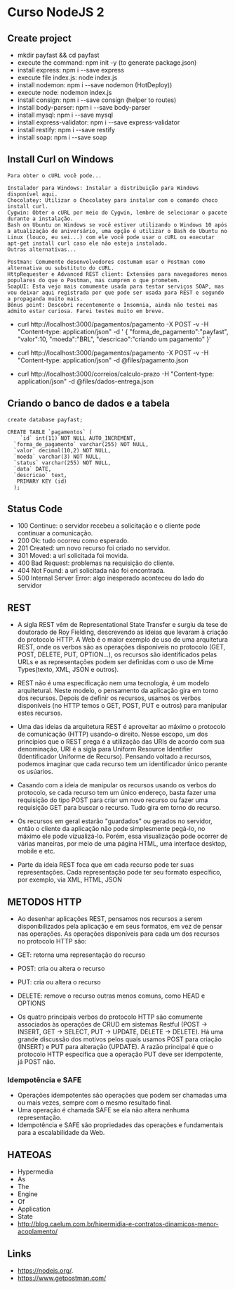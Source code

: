 # Curso NodeJS 2

## Create project
* mkdir payfast && cd payfast
* execute the command: npm init -y (to generate package.json)
* install express: npm i --save express
* execute file index.js: node index.js
* install nodemon: npm i --save nodemon (HotDeploy))
* execute node: nodemon index.js 
* install consign: npm i --save consign (helper to routes)
* install body-parser: npm i --save body-parser
* install mysql: npm i --save mysql
* install express-validator: npm i --save express-validator
* install restify: npm i --save restify
* install soap: npm i --save soap

## Install Curl on Windows
```
Para obter o cURL você pode...

Instalador para Windows: Instalar a distribuição para Windows disponível aqui.
Chocolatey: Utilizar o Chocolatey para instalar com o comando choco install curl.
Cygwin: Obter o cURL por meio do Cygwin, lembre de selecionar o pacote durante a instalação.
Bash on Ubuntu on Windows se você estiver utilizando o Windows 10 após a atualização de aniversário, uma opção é utilizar o Bash do Ubuntu no Linux (louco, eu sei...) com ele você pode usar o cURL ou executar apt-get install curl caso ele não esteja instalado.
Outras alternativas...

Postman: Comumente desenvolvedores costumam usar o Postman como alternativa ou substituto do cURL.
HttpRequester e Advanced REST client: Extensões para navegadores menos populares do que o Postman, mas cumprem o que prometem.
SoapUI: Esta vejo mais comumente usada para testar serviços SOAP, mas vou deixar aqui registrada por que pode ser usada para REST e segundo a propaganda muito mais.
Bônus point: Descobri recentemente o Insomnia, ainda não testei mas admito estar curiosa. Farei testes muito em breve.
```

* curl http://localhost:3000/pagamentos/pagamento -X POST -v -H "Content-type: application/json" -d '
{
  "forma_de_pagamento":"payfast",
  "valor":10,
  "moeda":"BRL",
  "descricao":"criando um pagamento"
}'

* curl http://localhost:3000/pagamentos/pagamento -X POST -v -H "Content-type: application/json" -d @files/pagamento.json

* curl http://localhost:3000/correios/calculo-prazo -H "Content-type: application/json" -d 
@files/dados-entrega.json

## Criando o banco de dados e a tabela
```
create database payfast;

CREATE TABLE `pagamentos` (
    `id` int(11) NOT NULL AUTO_INCREMENT,
  `forma_de_pagamento` varchar(255) NOT NULL,
  `valor` decimal(10,2) NOT NULL,
  `moeda` varchar(3) NOT NULL,
  `status` varchar(255) NOT NULL,
  `data` DATE,
  `descricao` text,
   PRIMARY KEY (id)
  );
```

## Status Code
* 100 Continue: o servidor recebeu a solicitação e o cliente pode continuar a comunicação.
* 200 Ok: tudo ocorreu como esperado.
* 201 Created: um novo recurso foi criado no servidor.
* 301 Moved: a url solicitada foi movida.
* 400 Bad Request: problemas na requisição do cliente.
* 404 Not Found: a url solicitada não foi encontrada.
* 500 Internal Server Error: algo inesperado aconteceu do lado do servidor

## REST
* A sigla REST vêm de Representational State Transfer e surgiu da tese de doutorado de Roy Fielding, descrevendo as ideias que levaram à criação do protocolo HTTP. A Web é o maior exemplo de uso de uma arquitetura REST, onde os verbos são as operações disponíveis no protocolo (GET, POST, DELETE, PUT, OPTION...), os recursos são identificados pelas URLs e as representações podem ser definidas com o uso de Mime Types(texto, XML, JSON e outros).

* REST não é uma especificação nem uma tecnologia, é um modelo arquitetural. Neste modelo, o pensamento da aplicação gira em torno dos recursos. Depois de definir os recursos, usamos os verbos disponíveis (no HTTP temos o GET, POST, PUT e outros) para manipular estes recursos.

* Uma das ideias da arquitetura REST é aproveitar ao máximo o protocolo de comunicação (HTTP) usando-o direito. Nesse escopo, um dos princípios que o REST prega é a utilização das URIs de acordo com sua denominação, URI é a sigla para Uniform Resource Identifier (Identificador Uniforme de Recurso). Pensando voltado a recursos, podemos imaginar que cada recurso tem um identificador único perante os usúarios.

* Casando com a ideia de manipular os recursos usando os verbos do protocolo, se cada recurso tem um único endereço, basta fazer uma requisição do tipo POST para criar um novo recurso ou fazer uma requisição GET para buscar o recurso. Tudo gira em torno do recurso.

* Os recursos em geral estarão "guardados" ou gerados no servidor, então o cliente da aplicação não pode simplesmente pegá-lo, no máximo ele pode vizualizá-lo. Porém, essa visualização pode ocorrer de várias maneiras, por meio de uma página HTML, uma interface desktop, mobile e etc.

* Parte da ideia REST foca que em cada recurso pode ter suas representações. Cada representação pode ter seu formato específico, por exemplo, via XML, HTML, JSON

## METODOS HTTP
* Ao desenhar aplicações REST, pensamos nos recursos a serem disponibilizados pela aplicação e em seus formatos, em vez de pensar nas operações. As operações disponíveis para cada um dos recursos no protocolo HTTP são:

* GET: retorna uma representação do recurso
* POST: cria ou altera o recurso
* PUT: cria ou altera o recurso
* DELETE: remove o recurso outras menos comuns, como HEAD e OPTIONS
* Os quatro principais verbos do protocolo HTTP são comumente associados às operações de CRUD em sistemas Restful (POST -> INSERT, GET -> SELECT, PUT -> UPDATE, DELETE -> DELETE). Há uma grande discussão dos motivos pelos quais usamos POST para criação (INSERT) e PUT para alteração (UPDATE). A razão principal é que o protocolo HTTP especifica que a operação PUT deve ser idempotente, já POST não.

### Idempotência e SAFE
* Operações idempotentes são operações que podem ser chamadas uma ou mais vezes, sempre com o mesmo resultado final.
* Uma operação é chamada SAFE se ela não altera nenhuma representação.
* Idempotência e SAFE são propriedades das operações e fundamentais para a escalabilidade da Web.

## HATEOAS
* Hypermedia
* As
* The
* Engine
* Of
* Application
* State
* http://blog.caelum.com.br/hipermidia-e-contratos-dinamicos-menor-acoplamento/

## Links
* https://nodejs.org/.
* https://www.getpostman.com/



